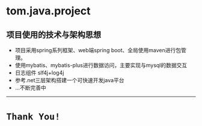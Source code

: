 tom.java.project
=

项目使用的技术与架构思想
-
* 项目采用spring系列框架、web端spring boot、全局使用maven进行包管理。
* 使用mybatis、mybatis-plus进行数据访问，主要实现与mysql的数据交互
* 日志组件 slf4j+log4j
* 参考.net三层架构搭建一个可快速开发java平台
* ...不断完善中
---

`Thank You!`
=====





 
